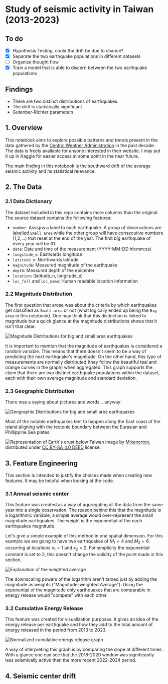 # Study of seismic activity in Taiwan (2013-2023)

## To do

- [x] Hypothesis Testing, could the drift be due to chance?
- [x] Separate the two earthquake populations in different datasets
- [ ] Organize thought flow
- [x] Train a model that is able to discern between the two earthquake populations

## Findings

- There are two distinct distributions of earthquakes.
- The drift is statistically significant
- Gutenber-Richter parameters

## 1. Overview

This notebook aims to explore possible patterns and trends present in the data gathered by the [Central Weather Administration](https://www.cwa.gov.tw/V8/E/E/index.html) in the past decade. The data is freely available for anyone interested in their website. I may put it up in Kaggle for easier access at some point in the near future.

The main finding in this notebook is the southward drift of the average seismic activity and its statistical relevance.

## 2. The Data

### 2.1 Data Dictionary

The dataset included in this repo contains more columns than the original. The source dataset contains the following features:

- `number`: Assigns a label to each earthquake. A group of observations are labelled `Small area` while the other group will have consecutive numbers (1,2,...) that reset at the end of the year. The first _big_ earthquake of every year will be #1.
- `date`: Date and time of the measurement (YYYY-MM-DD hh:mm:ss)
- `longitude_e`: Eastwards longitude
- `latitude_n`: Northwards latitude
- `magnitude`: Measured magnitude of the earthquake
- `depth`: Measured depth of the epicenter
- `location`: (latitude_n, longitude_e)
- `loc_full` and `loc_name`: Human readable location information

### 2.2 Magnitude Distribution

The first question that arose was about the criteria by which earthquakes get classified as `Small area` or not (what logically ended up being the `Big area` in this notebook). One may think that this distinction is linked to magnitude but a quick glance at the magnitude distributions shows that it isn't that clear.

![Magnitude Distributions for big and small area earthquakes](./images/magnitude_distributions.png)

It is important to mention that the magnitude of earthquakes is considered a random variable. This means that there doesn't seem to be a way of predicting the next earthquake's magnitude. On the other hand, this type of measurements are normally distributed (they follow the beautiful teal and orange curves in the graph) when aggregated.
This graph supports the claim that there are two distinct earthquake populations within the dataset, each with their own average magnitude and standard deviation.

### 2.3 Geographic Distribution

There was a saying about pictures and words... anyway:

![Geographic Distributions for big and small area earthquakes](./images/earthquakes_map.png)

Most of the notable earthquakes tent to happen along the East coast of the island aligning with the tectonic boundary between the Eurasian and Phillippine Sea plates.

![Representation of Earth's crust below Taiwan](./images/taiwan_tectonics.png)
Image by [Mikenorton](https://www.wikiwand.com/en/User:Mikenorton), distributed under [CC BY-SA 4.0 DEED](https://creativecommons.org/licenses/by-sa/4.0/deed.en) license.

## 3. Feature Engineering

This section is intended to justify the choices made when creating new features. It may be helpful when looking at the code.

### 3.1 Annual seismic center

This feature was created as a way of aggregating all the data from the same year into a single observation. The reason behind this that the magnitude is a logarithmic variable, a simple average would over-represent the small magnitude earthquakes. The weight is the exponential of the each earthquakes magnitude.

Let's give a simple example of this method in one spatial dimension. For this example we are going to have two earthquakes of $M_1= 4$ and $M_2 = 6$ occurring at locations $x_1 = 1$ and $x_2 = 2$. For simplicity the exponential constant is set to 2, this doesn't change the validity of the point made in this section.

![Explanation of the weighted average](./images/weighted_average.png)

The downscaling powers of the logarithm aren't tamed just by adding the magnitude as weights ("Magnitude-weighted Average"). Using the exponential of the magnitude only earthquakes that are comparable in energy release would "compete" with each other.

### 3.2 Cumulative Energy Release

This feature was created for visualization purposes. It gives an idea of the energy release per earthquake and how they add to the total amount of energy released in the period from 2013 to 2023.

![Normalized cumulative energy release graph](./images/cumulative_energy.png)

A way of interpreting this graph is by comparing the slope at different times. With a glance one can see that the 2018-2020 window was significantly less seismically active than the more recent 2022-2024 period.

## 4. Seismic center drift

